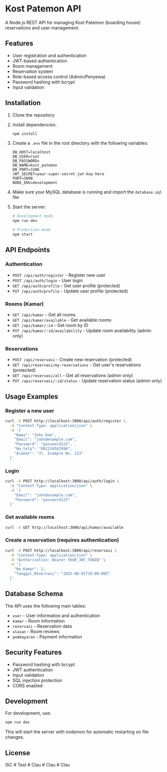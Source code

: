 # Kost Patemon API

A Node.js REST API for managing Kost Patemon (boarding house) reservations and user management.

## Features

- User registration and authentication
- JWT-based authentication
- Room management
- Reservation system
- Role-based access control (Admin/Penyewa)
- Password hashing with bcrypt
- Input validation

## Installation

1. Clone the repository
2. Install dependencies:

   ```bash
   npm install
   ```

3. Create a `.env` file in the root directory with the following variables:

   ```env
   DB_HOST=localhost
   DB_USER=root
   DB_PASSWORD=
   DB_NAME=kost_patemon
   DB_PORT=3306
   JWT_SECRET=your-super-secret-jwt-key-here
   PORT=3000
   NODE_ENV=development
   ```

4. Make sure your MySQL database is running and import the `database.sql` file

5. Start the server:

   ```bash
   # Development mode
   npm run dev

   # Production mode
   npm start
   ```

## API Endpoints

### Authentication

- `POST /api/auth/register` - Register new user
- `POST /api/auth/login` - User login
- `GET /api/auth/profile` - Get user profile (protected)
- `PUT /api/auth/profile` - Update user profile (protected)

### Rooms (Kamar)

- `GET /api/kamar` - Get all rooms
- `GET /api/kamar/available` - Get available rooms
- `GET /api/kamar/:id` - Get room by ID
- `PUT /api/kamar/:id/availability` - Update room availability (admin only)

### Reservations

- `POST /api/reservasi` - Create new reservation (protected)
- `GET /api/reservasi/my-reservations` - Get user's reservations (protected)
- `GET /api/reservasi/all` - Get all reservations (admin only)
- `PUT /api/reservasi/:id/status` - Update reservation status (admin only)

## Usage Examples

### Register a new user

```bash
curl -X POST http://localhost:3000/api/auth/register \
  -H "Content-Type: application/json" \
  -d '{
    "Nama": "John Doe",
    "Email": "john@example.com",
    "Password": "password123",
    "No_telp": "081234567890",
    "Alamat": "Jl. Example No. 123"
  }'
```

### Login

```bash
curl -X POST http://localhost:3000/api/auth/login \
  -H "Content-Type: application/json" \
  -d '{
    "Email": "john@example.com",
    "Password": "password123"
  }'
```

### Get available rooms

```bash
curl -X GET http://localhost:3000/api/kamar/available
```

### Create a reservation (requires authentication)

```bash
curl -X POST http://localhost:3000/api/reservasi \
  -H "Content-Type: application/json" \
  -H "Authorization: Bearer YOUR_JWT_TOKEN" \
  -d '{
    "No_Kamar": 1,
    "Tanggal_Reservasi": "2025-08-01T10:00:00Z"
  }'
```

## Database Schema

The API uses the following main tables:

- `user` - User information and authentication
- `kamar` - Room information
- `reservasi` - Reservation data
- `ulasan` - Room reviews
- `pembayaran` - Payment information

## Security Features

- Password hashing with bcrypt
- JWT authentication
- Input validation
- SQL injection protection
- CORS enabled

## Development

For development, use:

```bash
npm run dev
```

This will start the server with nodemon for automatic restarting on file changes.

## License

ISC
#   T e s t  
 #   C l a u  
 #   C l a u  
 #   C l a u  
 